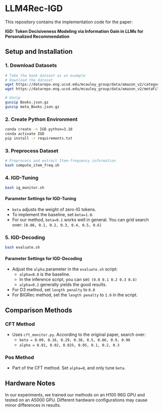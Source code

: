 # LLM4Rec-IGD

This repository contains the implementation code for the paper:

**IGD: Token Decisiveness Modeling via Information Gain in LLMs for Personalized Recommendation**

## Setup and Installation

### 1. Download Datasets

```bash
# Take the book dataset as an example 
# Download the dataset
wget https://datarepo.eng.ucsd.edu/mcauley_group/data/amazon_v2/categoryFiles/Books.json.gz
wget https://datarepo.eng.ucsd.edu/mcauley_group/data/amazon_v2/metaFiles2/meta_Books.json.gz

# Unzip
gunzip Books.json.gz
gunzip meta_Books.json.gz
```

### 2. Create Python Environment

```bash
conda create -n IGD python=3.10
conda activate IGD
pip install -r requirements.txt
```

### 3. Preprocess Dataset

```bash
# Preprocess and extract Item-frequency information
bash compute_item_freq.sh
```

### 4. IGD-Tuning

```bash
bash ig_monitor.sh
```

#### Parameter Settings for IGD-Tuning
- `beta` adjusts the weight of zero-IG tokens.
- To implement the baseline, set `beta=1.0`.
- For our method, `beta=0.1` works well in general. You can grid search over:
  `[0.08, 0.1, 0.2, 0.3, 0.4, 0.5, 0.6]`

### 5. IGD-Decoding

```bash
bash evaluate.sh
```

#### Parameter Settings for IGD-Decoding
- Adjust the `alpha` parameter in the `evaluate.sh` script:
  - `alpha=0.0` is the baseline.
  - In the inference script, you can set: `(0.0 0.1 0.2 0.3 0.4)`
  - `alpha=0.2` generally yields the good results.
- For D3 method, set `length penalty` to `0.0`
- For BIGRec method, set the `length penalty` to `1.0` in the script.

## Comparison Methods

### CFT Method
- Uses `cft_monitor.py`. According to the original paper, search over:
  - `beta = 0.09, 0.16, 0.29, 0.38, 0.5, 0.66, 0.9, 0.96`
  - `alpha = 0.01, 0.02, 0.025, 0.05, 0.1, 0.2, 0.3`

### Pos Method
- Part of the CFT method. Set `alpha=0`, and only tune `beta`.

## Hardware Notes
In our experiments, we trained our methods on an H100 96G GPU and tested on an A5000 GPU. Different hardware configurations may cause minor differences in results.